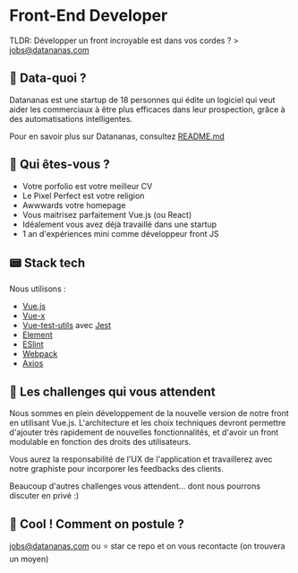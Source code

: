 
# Front-End Developer

TLDR: Développer un front incroyable est dans vos cordes ? > jobs@datananas.com

## :pineapple: Data-quoi ?

Datananas est une startup de 18 personnes qui édite un logiciel qui veut aider les commerciaux à être plus efficaces dans leur prospection, grâce à des automatisations intelligentes.

Pour en savoir plus sur Datananas, consultez [README.md](README.md)

## :raising_hand: Qui êtes-vous ?

- Votre porfolio est votre meilleur CV
- Le Pixel Perfect est votre religion
- Awwwards votre homepage
- Vous maitrisez parfaitement Vue.js (ou React)
- Idéalement vous avez déjà travaillé dans une startup
- 1 an d'expériences mini comme développeur front JS

## :pager: Stack tech

Nous utilisons :
- [Vue.js](https://vuejs.org/)
- [Vue-x](https://vuex.vuejs.org/fr/)
- [Vue-test-utils](https://github.com/vuejs/vue-test-utils/) avec [Jest](https://github.com/facebook/jest)
- [Element](http://element.eleme.io/#/en-US/component)
- [ESlint](https://github.com/eslint/eslint)
- [Webpack](https://github.com/webpack)
- [Axios](https://github.com/axios/axios)

## :construction: Les challenges qui vous attendent

Nous sommes en plein développement de la nouvelle version de notre front en utilisant Vue.js.
L'architecture et les choix techniques devront permettre d'ajouter très rapidement de nouvelles fonctionnalités, et d'avoir un front modulable en fonction des droits des utilisateurs.

Vous aurez la responsabilité de l'UX de l'application et travaillerez avec notre graphiste pour incorporer les feedbacks des clients.

Beaucoup d'autres challenges vous attendent... dont nous pourrons discuter en privé :)

## :love_letter: Cool ! Comment on postule ?

jobs@datananas.com ou :star: star ce repo et on vous recontacte (on trouvera un moyen)
